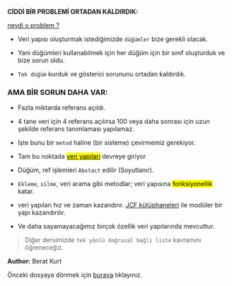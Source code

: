 **CİDDİ BİR PROBLEMİ ORTADAN KALDIRDIK:**

<u> neydi o problem ?</u>

* Veri yapısı oluşturmak istediğimizde `düğümler` bize gerekli olacak. 

* Yani düğümleri kullanabilmek için her düğüm için bir sınıf oluşturduk ve bize sorun oldu.
 
* `Tek düğüm` kurduk ve gösterici sorununu ortadan kaldırdık.
 
### AMA BİR SORUN DAHA VAR:

* Fazla miktarda referans açıldı.
 
* 4 tane veri için 4 referans açılırsa 100 veya daha sonrası için uzun şekilde referans tanımlaması yapılamaz.

* İşte bunu bir `metod` haline (bir sisteme) çevirmemiz gerekiyor.
   
* Tam bu noktada <u><mark>veri yapıları</mark></u> devreye giriyor

* Düğüm, ref işlemleri `Abstact` edilir (Soyutlanır).

* `Ekleme`, `silme`, veri arama gibi metodlar; veri yapısına <mark>fonksiyonellik</mark> katar.

* veri yapıları hız ve zaman kazandırır. <u>JCF kütüphaneleri</u> ile modüler bir yapı kazandırılır.

* Ve daha sayamayacağımız birçok özellik veri yapılarında mevcuttur.

> Diğer dersimizde `tek yönlü doğrusal bağlı liste` kavramını öğreneceğiz.

**Author:** Berat Kurt

Önceki dosyaya dönmek için [buraya](../Listeler.md) tıklayınız.
